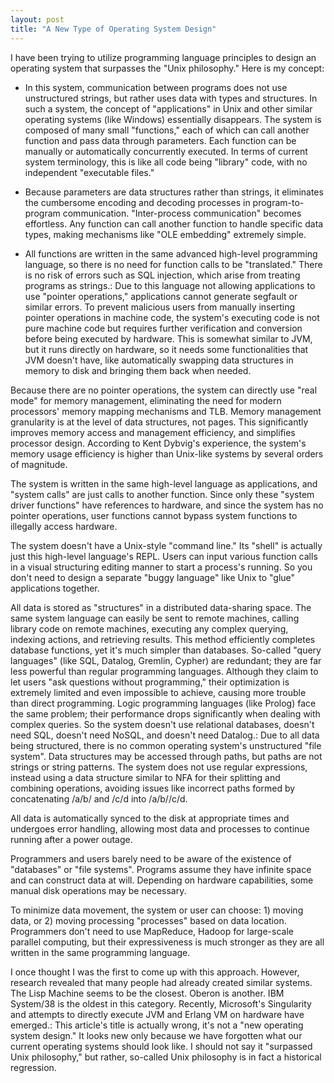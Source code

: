 ```yaml
---
layout: post
title: "A New Type of Operating System Design"
---
```



I have been trying to utilize programming language principles to design an operating system that surpasses the "Unix philosophy." Here is my concept:

- In this system, communication between programs does not use unstructured strings, but rather uses data with types and structures. In such a system, the concept of "applications" in Unix and other similar operating systems (like Windows) essentially disappears. The system is composed of many small "functions," each of which can call another function and pass data through parameters. Each function can be manually or automatically concurrently executed. In terms of current system terminology, this is like all code being "library" code, with no independent "executable files."

- Because parameters are data structures rather than strings, it eliminates the cumbersome encoding and decoding processes in program-to-program communication. "Inter-process communication" becomes effortless. Any function can call another function to handle specific data types, making mechanisms like "OLE embedding" extremely simple.

- All functions are written in the same advanced high-level programming language, so there is no need for function calls to be "translated." There is no risk of errors such as SQL injection, which arise from treating programs as strings.: Due to this language not allowing applications to use "pointer operations," applications cannot generate segfault or similar errors. To prevent malicious users from manually inserting pointer operations in machine code, the system's executing code is not pure machine code but requires further verification and conversion before being executed by hardware. This is somewhat similar to JVM, but it runs directly on hardware, so it needs some functionalities that JVM doesn't have, like automatically swapping data structures in memory to disk and bringing them back when needed.

Because there are no pointer operations, the system can directly use "real mode" for memory management, eliminating the need for modern processors' memory mapping mechanisms and TLB. Memory management granularity is at the level of data structures, not pages. This significantly improves memory access and management efficiency, and simplifies processor design. According to Kent Dybvig's experience, the system's memory usage efficiency is higher than Unix-like systems by several orders of magnitude.

The system is written in the same high-level language as applications, and "system calls" are just calls to another function. Since only these "system driver functions" have references to hardware, and since the system has no pointer operations, user functions cannot bypass system functions to illegally access hardware.

The system doesn't have a Unix-style "command line." Its "shell" is actually just this high-level language's REPL. Users can input various function calls in a visual structuring editing manner to start a process's running. So you don't need to design a separate "buggy language" like Unix to "glue" applications together.

All data is stored as "structures" in a distributed data-sharing space. The same system language can easily be sent to remote machines, calling library code on remote machines, executing any complex querying, indexing actions, and retrieving results. This method efficiently completes database functions, yet it's much simpler than databases. So-called "query languages" (like SQL, Datalog, Gremlin, Cypher) are redundant; they are far less powerful than regular programming languages. Although they claim to let users "ask questions without programming," their optimization is extremely limited and even impossible to achieve, causing more trouble than direct programming. Logic programming languages (like Prolog) face the same problem; their performance drops significantly when dealing with complex queries. So the system doesn't use relational databases, doesn't need SQL, doesn't need NoSQL, and doesn't need Datalog.: Due to all data being structured, there is no common operating system's unstructured "file system". Data structures may be accessed through paths, but paths are not strings or string patterns. The system does not use regular expressions, instead using a data structure similar to NFA for their splitting and combining operations, avoiding issues like incorrect paths formed by concatenating /a/b/ and /c/d into /a/b//c/d.

All data is automatically synced to the disk at appropriate times and undergoes error handling, allowing most data and processes to continue running after a power outage.

Programmers and users barely need to be aware of the existence of "databases" or "file systems". Programs assume they have infinite space and can construct data at will. Depending on hardware capabilities, some manual disk operations may be necessary.

To minimize data movement, the system or user can choose: 1) moving data, or 2) moving processing "processes" based on data location. Programmers don't need to use MapReduce, Hadoop for large-scale parallel computing, but their expressiveness is much stronger as they are all written in the same programming language.

I once thought I was the first to come up with this approach. However, research revealed that many people had already created similar systems. The Lisp Machine seems to be the closest. Oberon is another. IBM System/38 is the oldest in this category. Recently, Microsoft's Singularity and attempts to directly execute JVM and Erlang VM on hardware have emerged.: This article's title is actually wrong, it's not a "new operating system design." It looks new only because we have forgotten what our current operating systems should look like. I should not say it "surpassed Unix philosophy," but rather, so-called Unix philosophy is in fact a historical regression.